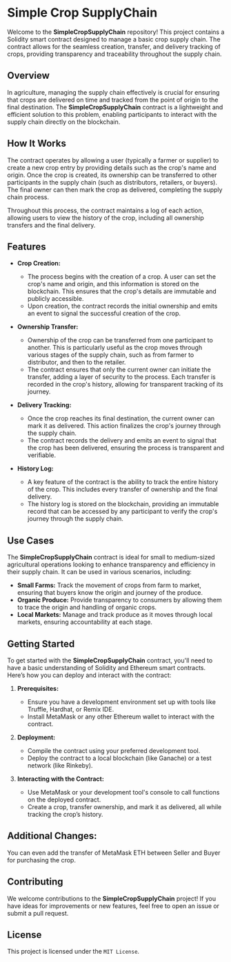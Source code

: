 # Simple Crop SupplyChain

Welcome to the **SimpleCropSupplyChain** repository! This project contains a Solidity smart contract designed to manage a basic crop supply chain. The contract allows for the seamless creation, transfer, and delivery tracking of crops, providing transparency and traceability throughout the supply chain.

## Overview

In agriculture, managing the supply chain effectively is crucial for ensuring that crops are delivered on time and tracked from the point of origin to the final destination. The **SimpleCropSupplyChain** contract is a lightweight and efficient solution to this problem, enabling participants to interact with the supply chain directly on the blockchain.

## How It Works

The contract operates by allowing a user (typically a farmer or supplier) to create a new crop entry by providing details such as the crop's name and origin. Once the crop is created, its ownership can be transferred to other participants in the supply chain (such as distributors, retailers, or buyers). The final owner can then mark the crop as delivered, completing the supply chain process.

Throughout this process, the contract maintains a log of each action, allowing users to view the history of the crop, including all ownership transfers and the final delivery.

## Features

- **Crop Creation:**
  - The process begins with the creation of a crop. A user can set the crop's name and origin, and this information is stored on the blockchain. This ensures that the crop's details are immutable and publicly accessible.
  - Upon creation, the contract records the initial ownership and emits an event to signal the successful creation of the crop.

- **Ownership Transfer:**
  - Ownership of the crop can be transferred from one participant to another. This is particularly useful as the crop moves through various stages of the supply chain, such as from farmer to distributor, and then to the retailer.
  - The contract ensures that only the current owner can initiate the transfer, adding a layer of security to the process. Each transfer is recorded in the crop's history, allowing for transparent tracking of its journey.

- **Delivery Tracking:**
  - Once the crop reaches its final destination, the current owner can mark it as delivered. This action finalizes the crop's journey through the supply chain.
  - The contract records the delivery and emits an event to signal that the crop has been delivered, ensuring the process is transparent and verifiable.

- **History Log:**
  - A key feature of the contract is the ability to track the entire history of the crop. This includes every transfer of ownership and the final delivery.
  - The history log is stored on the blockchain, providing an immutable record that can be accessed by any participant to verify the crop's journey through the supply chain.

## Use Cases

The **SimpleCropSupplyChain** contract is ideal for small to medium-sized agricultural operations looking to enhance transparency and efficiency in their supply chain. It can be used in various scenarios, including:

- **Small Farms:** Track the movement of crops from farm to market, ensuring that buyers know the origin and journey of the produce.
- **Organic Produce:** Provide transparency to consumers by allowing them to trace the origin and handling of organic crops.
- **Local Markets:** Manage and track produce as it moves through local markets, ensuring accountability at each stage.

## Getting Started

To get started with the **SimpleCropSupplyChain** contract, you'll need to have a basic understanding of Solidity and Ethereum smart contracts. Here’s how you can deploy and interact with the contract:

1. **Prerequisites:**
   - Ensure you have a development environment set up with tools like Truffle, Hardhat, or Remix IDE.
   - Install MetaMask or any other Ethereum wallet to interact with the contract.

2. **Deployment:**
   - Compile the contract using your preferred development tool.
   - Deploy the contract to a local blockchain (like Ganache) or a test network (like Rinkeby).

3. **Interacting with the Contract:**
   - Use MetaMask or your development tool's console to call functions on the deployed contract.
   - Create a crop, transfer ownership, and mark it as delivered, all while tracking the crop’s history.

## Additional Changes:

You can even add the transfer of MetaMask ETH between Seller and Buyer for purchasing the crop.

## Contributing

We welcome contributions to the **SimpleCropSupplyChain** project! If you have ideas for improvements or new features, feel free to open an issue or submit a pull request.

## License

This project is licensed under the `MIT License`.
